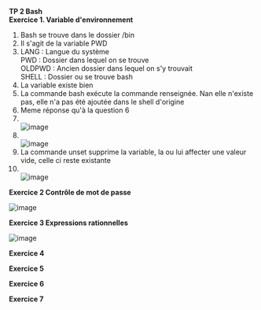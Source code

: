 **TP 2 Bash <br>
Exercice 1. Variable d'environnement**

1) Bash se trouve dans le dossier /bin
2) Il s'agit de la variable PWD
3)  LANG : Langue du système <br>
    PWD : Dossier dans lequel on se trouve <br>
    OLDPWD : Ancien dossier dans lequel on s'y trouvait <br>
    SHELL : Dossier ou se trouve bash <br>
4) La variable existe bien
5) La commande bash exécute la commande renseignée. Nan elle n'existe pas, elle n'a pas été ajoutée dans le shell d'origine 
6) Meme réponse qu'à la question 6
7) <br> ![image](https://user-images.githubusercontent.com/97438358/190340807-227b0fbb-846d-4db5-a8a1-21d7c5d5dd64.png) <br>
8) <br> ![image](https://user-images.githubusercontent.com/97438358/190341227-294cc5d9-a6af-43b2-a6e7-63a1b3f59c1a.png) <br>
9) La commande unset supprime la variable, la ou lui affecter une valeur vide, celle ci reste existante
10) <br> ![image](https://user-images.githubusercontent.com/97438358/190341965-b2ed4a51-3097-42a4-9df0-664ef050a606.png)

**Exercice 2 Contrôle de mot de passe**

![image](https://user-images.githubusercontent.com/97438358/190353503-43483f99-47ce-459c-ae6c-29c6577ada42.png)

**Exercice 3 Expressions rationnelles**

![image](https://user-images.githubusercontent.com/97438358/190364545-91ff5352-b22a-401d-a75d-15dc72ed65aa.png)

**Exercice 4**

**Exercice 5**

**Exercice 6**

**Exercice 7**

